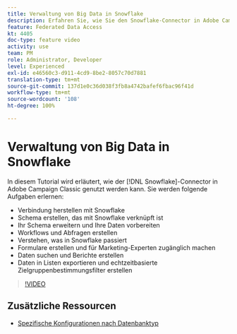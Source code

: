 ```yaml
---
title: Verwaltung von Big Data in Snowflake
description: Erfahren Sie, wie Sie den Snowflake-Connector in Adobe Campaign Classic nutzen können.
feature: Federated Data Access
kt: 4405
doc-type: feature video
activity: use
team: PM
role: Administrator, Developer
level: Experienced
exl-id: e46560c3-d911-4cd9-8be2-8057c70d7881
translation-type: tm+mt
source-git-commit: 137d1e0c36d038f3fb8a4742bafef6fbac96f41d
workflow-type: tm+mt
source-wordcount: '108'
ht-degree: 100%

---
```


# Verwaltung von Big Data in Snowflake

In diesem Tutorial wird erläutert, wie der [!DNL Snowflake]-Connector in Adobe Campaign Classic genutzt werden kann.
Sie werden folgende Aufgaben erlernen:

* Verbindung herstellen mit Snowflake
* Schema erstellen, das mit Snowflake verknüpft ist
* Ihr Schema erweitern und Ihre Daten vorbereiten
* Workflows und Abfragen erstellen
* Verstehen, was in Snowflake passiert
* Formulare erstellen und für Marketing-Experten zugänglich machen
* Daten suchen und Berichte erstellen
* Daten in Listen exportieren und echtzeitbasierte Zielgruppenbestimmungsfilter erstellen

>[!VIDEO](https://video.tv.adobe.com/v/31588?quality=12&learn=on)

## Zusätzliche Ressourcen

* [Spezifische Konfigurationen nach Datenbanktyp](https://docs.adobe.com/content/help/de-DE/campaign-classic/using/getting-started/accessing-external-database/specific-configuration-database.html)
